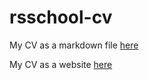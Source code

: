 # rsschool-cv

My CV as a markdown file [here](https://mirzoev.github.io/rsschool-cv/cv)

My CV as a website [here](https://mmirzoev.github.io/rsschool-cv/)
